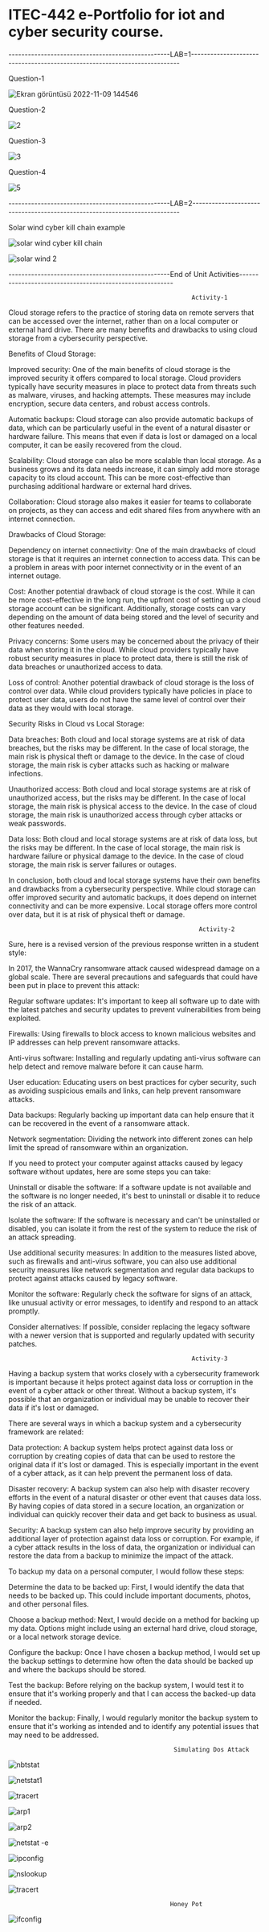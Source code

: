 # ITEC-442 e-Portfolio for iot and cyber security course.
--------------------------------------------------LAB=1--------------------------------------------------------------------------

Question-1

![Ekran görüntüsü 2022-11-09 144546](https://user-images.githubusercontent.com/96496988/200847019-9bf7fc4a-af80-493a-ac0d-f360fb228296.png)

Question-2

![2](https://user-images.githubusercontent.com/96496988/200847999-e4d6fd16-5a8f-41c5-bf3e-65212d755259.png)


Question-3

![3](https://user-images.githubusercontent.com/96496988/200848054-e599b197-1962-49ae-8b81-0c787ca0af69.png)

Question-4 

![5](https://user-images.githubusercontent.com/96496988/200848122-f45b3ef4-b895-4838-907e-28b9dcb99cd6.png)


--------------------------------------------------LAB=2--------------------------------------------------------------------------

Solar wind cyber kill chain example 

![solar wind cyber kill chain](https://user-images.githubusercontent.com/96496988/208735170-cf88799c-310c-49c8-ba6d-745c7f46b1ca.png)

![solar wind 2](https://user-images.githubusercontent.com/96496988/208735221-10eef8a3-ccec-4561-a9ed-a03f8110e53d.png)

--------------------------------------------------End of Unit Activities---------------------------------------------------------

                                                       Activity-1

Cloud storage refers to the practice of storing data on remote servers that can be accessed over the internet, rather than on a local computer or external hard drive. There are many benefits and drawbacks to using cloud storage from a cybersecurity perspective.

Benefits of Cloud Storage:

Improved security: One of the main benefits of cloud storage is the improved security it offers compared to local storage. Cloud providers typically have security measures in place to protect data from threats such as malware, viruses, and hacking attempts. These measures may include encryption, secure data centers, and robust access controls.

Automatic backups: Cloud storage can also provide automatic backups of data, which can be particularly useful in the event of a natural disaster or hardware failure. This means that even if data is lost or damaged on a local computer, it can be easily recovered from the cloud.

Scalability: Cloud storage can also be more scalable than local storage. As a business grows and its data needs increase, it can simply add more storage capacity to its cloud account. This can be more cost-effective than purchasing additional hardware or external hard drives.

Collaboration: Cloud storage also makes it easier for teams to collaborate on projects, as they can access and edit shared files from anywhere with an internet connection.

Drawbacks of Cloud Storage:

Dependency on internet connectivity: One of the main drawbacks of cloud storage is that it requires an internet connection to access data. This can be a problem in areas with poor internet connectivity or in the event of an internet outage.

Cost: Another potential drawback of cloud storage is the cost. While it can be more cost-effective in the long run, the upfront cost of setting up a cloud storage account can be significant. Additionally, storage costs can vary depending on the amount of data being stored and the level of security and other features needed.

Privacy concerns: Some users may be concerned about the privacy of their data when storing it in the cloud. While cloud providers typically have robust security measures in place to protect data, there is still the risk of data breaches or unauthorized access to data.

Loss of control: Another potential drawback of cloud storage is the loss of control over data. While cloud providers typically have policies in place to protect user data, users do not have the same level of control over their data as they would with local storage.

Security Risks in Cloud vs Local Storage:

Data breaches: Both cloud and local storage systems are at risk of data breaches, but the risks may be different. In the case of local storage, the main risk is physical theft or damage to the device. In the case of cloud storage, the main risk is cyber attacks such as hacking or malware infections.

Unauthorized access: Both cloud and local storage systems are at risk of unauthorized access, but the risks may be different. In the case of local storage, the main risk is physical access to the device. In the case of cloud storage, the main risk is unauthorized access through cyber attacks or weak passwords.

Data loss: Both cloud and local storage systems are at risk of data loss, but the risks may be different. In the case of local storage, the main risk is hardware failure or physical damage to the device. In the case of cloud storage, the main risk is server failures or outages.

In conclusion, both cloud and local storage systems have their own benefits and drawbacks from a cybersecurity perspective. While cloud storage can offer improved security and automatic backups, it does depend on internet connectivity and can be more expensive. Local storage offers more control over data, but it is at risk of physical theft or damage.

                                                         Activity-2

Sure, here is a revised version of the previous response written in a student style:

In 2017, the WannaCry ransomware attack caused widespread damage on a global scale. There are several precautions and safeguards that could have been put in place to prevent this attack:

Regular software updates: It's important to keep all software up to date with the latest patches and security updates to prevent vulnerabilities from being exploited.

Firewalls: Using firewalls to block access to known malicious websites and IP addresses can help prevent ransomware attacks.

Anti-virus software: Installing and regularly updating anti-virus software can help detect and remove malware before it can cause harm.

User education: Educating users on best practices for cyber security, such as avoiding suspicious emails and links, can help prevent ransomware attacks.

Data backups: Regularly backing up important data can help ensure that it can be recovered in the event of a ransomware attack.

Network segmentation: Dividing the network into different zones can help limit the spread of ransomware within an organization.

If you need to protect your computer against attacks caused by legacy software without updates, here are some steps you can take:

Uninstall or disable the software: If a software update is not available and the software is no longer needed, it's best to uninstall or disable it to reduce the risk of an attack.

Isolate the software: If the software is necessary and can't be uninstalled or disabled, you can isolate it from the rest of the system to reduce the risk of an attack spreading.

Use additional security measures: In addition to the measures listed above, such as firewalls and anti-virus software, you can also use additional security measures like network segmentation and regular data backups to protect against attacks caused by legacy software.

Monitor the software: Regularly check the software for signs of an attack, like unusual activity or error messages, to identify and respond to an attack promptly.

Consider alternatives: If possible, consider replacing the legacy software with a newer version that is supported and regularly updated with security patches.

                                                       Activity-3
                                                       
Having a backup system that works closely with a cybersecurity framework is important because it helps protect against data loss or corruption in the event of a cyber attack or other threat. Without a backup system, it's possible that an organization or individual may be unable to recover their data if it's lost or damaged.

There are several ways in which a backup system and a cybersecurity framework are related:

Data protection: A backup system helps protect against data loss or corruption by creating copies of data that can be used to restore the original data if it's lost or damaged. This is especially important in the event of a cyber attack, as it can help prevent the permanent loss of data.

Disaster recovery: A backup system can also help with disaster recovery efforts in the event of a natural disaster or other event that causes data loss. By having copies of data stored in a secure location, an organization or individual can quickly recover their data and get back to business as usual.

Security: A backup system can also help improve security by providing an additional layer of protection against data loss or corruption. For example, if a cyber attack results in the loss of data, the organization or individual can restore the data from a backup to minimize the impact of the attack.

To backup my data on a personal computer, I would follow these steps:

Determine the data to be backed up: First, I would identify the data that needs to be backed up. This could include important documents, photos, and other personal files.

Choose a backup method: Next, I would decide on a method for backing up my data. Options might include using an external hard drive, cloud storage, or a local network storage device.

Configure the backup: Once I have chosen a backup method, I would set up the backup settings to determine how often the data should be backed up and where the backups should be stored.

Test the backup: Before relying on the backup system, I would test it to ensure that it's working properly and that I can access the backed-up data if needed.

Monitor the backup: Finally, I would regularly monitor the backup system to ensure that it's working as intended and to identify any potential issues that may need to be addressed.                                                       

                                                  Simulating Dos Attack
                                                  
![nbtstat](https://user-images.githubusercontent.com/96496988/208742335-289a9c9b-fe97-4d18-9c42-66ce0c88e584.png)

![netstat1](https://user-images.githubusercontent.com/96496988/208742417-55230557-510e-4234-bafa-ca7ace0fff80.png)

![tracert](https://user-images.githubusercontent.com/96496988/208742455-cc59c65d-8764-47de-bb7a-544e788d2cff.png)

![arp1](https://user-images.githubusercontent.com/96496988/208742518-0cbd5d59-b191-4067-b520-cbd4860c1a37.png)

![arp2](https://user-images.githubusercontent.com/96496988/208742552-ebce74a5-b3c1-4ea5-88af-ca1898e7f848.png)

![netstat -e](https://user-images.githubusercontent.com/96496988/208742597-2f689b53-ef9a-4f74-b235-3fcff34602f5.png)

![ipconfig](https://user-images.githubusercontent.com/96496988/208742653-d35a64d3-0da4-4ed1-8d5a-3f6fe395a83a.png)

![nslookup](https://user-images.githubusercontent.com/96496988/208742748-5bd892fc-0d67-42c4-9f8b-3f402b12f52c.png)

![tracert](https://user-images.githubusercontent.com/96496988/208742779-4c3f311b-8fb6-4eb6-8fa4-208fe290e6d8.png)

                                                 Honey Pot
 ![ifconfig](https://user-images.githubusercontent.com/96496988/208758434-5c6d9534-22e2-4040-9af7-4b3d94ba0119.png)
                                                
                                                 

                                         
